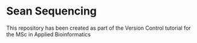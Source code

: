 # Sean Sequencing

This repository has been created as part of the Version Control tutorial for the MSc in Applied Bioinformatics
